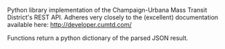 Python library implementation of the Champaign-Urbana Mass Transit
District's REST API. Adheres very closely to the (excellent) documentation
available here: http://developer.cumtd.com/

Functions return a python dictionary of the parsed JSON result.
